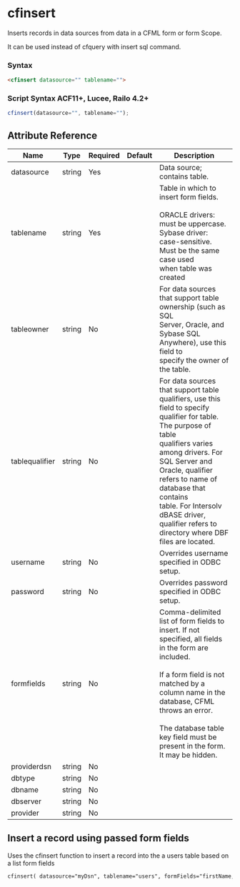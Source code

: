 # cfinsert

Inserts records in data sources from data in a CFML form
 or form Scope.

It can be used instead of cfquery with insert sql command.

### Syntax

```html
<cfinsert datasource="" tablename="">
```

### Script Syntax ACF11+, Lucee, Railo 4.2+

```javascript
cfinsert(datasource="", tablename="");
```

## Attribute Reference

| Name | Type | Required | Default | Description |
| --- | --- | --- | --- | --- |
| datasource | string | Yes |  | Data source; contains table. |
| tablename | string | Yes |  | Table in which to insert form fields.<br /><br /> ORACLE drivers: must be uppercase.<br /> Sybase driver: case-sensitive. Must be the same case used<br /> when table was created |
| tableowner | string | No |  | For data sources that support table ownership (such as SQL<br /> Server, Oracle, and Sybase SQL Anywhere), use this field to<br /> specify the owner of the table. |
| tablequalifier | string | No |  | For data sources that support table qualifiers, use this<br /> field to specify qualifier for table. The purpose of table<br /> qualifiers varies among drivers. For SQL Server and<br /> Oracle, qualifier refers to name of database that contains<br /> table. For Intersolv dBASE driver, qualifier refers to<br /> directory where DBF files are located. |
| username | string | No |  | Overrides username specified in ODBC setup. |
| password | string | No |  | Overrides password specified in ODBC setup. |
| formfields | string | No |  | Comma-delimited list of form fields to insert. If not<br /> specified, all fields in the form are included.<br /><br /> If a form field is not matched by a column name in the<br /> database, CFML throws an error.<br /><br /> The database table key field must be present in the form.<br /> It may be hidden. |
| providerdsn | string | No |  |  |
| dbtype | string | No |  |  |
| dbname | string | No |  |  |
| dbserver | string | No |  |  |
| provider | string | No |  |  |

## Insert a record using passed form fields

Uses the cfinsert function to insert a record into the a users table based on a list form fields

```html
cfinsert( datasource="myDsn", tablename="users", formFields="firstName,lastName,emailAddress" );
```
